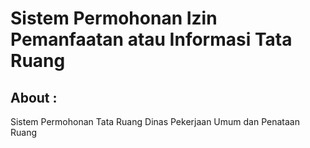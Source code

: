 # Sistem Permohonan Izin Pemanfaatan atau Informasi Tata Ruang #

## About : ##

Sistem Permohonan Tata Ruang Dinas Pekerjaan Umum dan Penataan Ruang